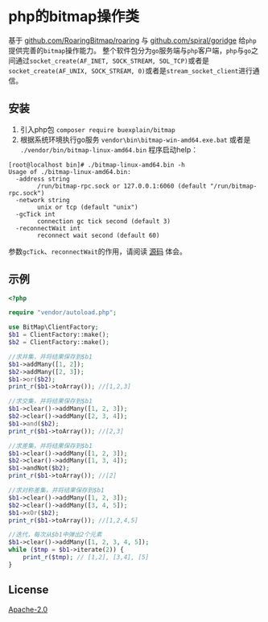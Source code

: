 # php的bitmap操作类

基于 [github.com/RoaringBitmap/roaring](https://pkg.go.dev/github.com/RoaringBitmap/roaring) 与 [github.com/spiral/goridge](https://pkg.go.dev/github.com/spiral/goridge) 给`php`提供完善的`bitmap`操作能力。
整个软件包分为`go`服务端与`php`客户端，`php`与`go`之间通过`socket_create(AF_INET, SOCK_STREAM, SOL_TCP)`或者是`socket_create(AF_UNIX, SOCK_STREAM, 0)`或者是`stream_socket_client`进行通信。

## 安装

1. 引入php包 `composer require buexplain/bitmap`
2. 根据系统环境执行go服务 `vendor\bin\bitmap-win-amd64.exe.bat` 或者是 `./vendor/bin/bitmap-linux-amd64.bin` 
程序启动help：
```text
[root@localhost bin]# ./bitmap-linux-amd64.bin -h
Usage of ./bitmap-linux-amd64.bin:
  -address string
    	/run/bitmap-rpc.sock or 127.0.0.1:6060 (default "/run/bitmap-rpc.sock")
  -network string
    	unix or tcp (default "unix")
  -gcTick int
    	connection gc tick second (default 3)
  -reconnectWait int
    	reconnect wait second (default 60)
```
参数`gcTick`、`reconnectWait`的作用，请阅读 [源码](https://github.com/buexplain/bitmap/blob/main/server/connectionGC/connectionGC.go) 体会。

## 示例

```php
<?php

require "vendor/autoload.php";

use BitMap\ClientFactory;
$b1 = ClientFactory::make();
$b2 = ClientFactory::make();

//求并集，并将结果保存到$b1
$b1->addMany([1, 2]);
$b2->addMany([2, 3]);
$b1->or($b2);
print_r($b1->toArray()); //[1,2,3]

//求交集，并将结果保存到$b1
$b1->clear()->addMany([1, 2, 3]);
$b2->clear()->addMany([2, 3, 4]);
$b1->and($b2);
print_r($b1->toArray()); //[2,3]

//求差集，并将结果保存到$b1
$b1->clear()->addMany([1, 2, 3]);
$b2->clear()->addMany([1, 3, 4]);
$b1->andNot($b2);
print_r($b1->toArray()); //[2]

//求对称差集，并将结果保存到$b1
$b1->clear()->addMany([1, 2, 3]);
$b2->clear()->addMany([3, 4, 5]);
$b1->xOr($b2);
print_r($b1->toArray()); //[1,2,4,5]

//迭代，每次从$b1中弹出2个元素
$b1->clear()->addMany([1, 2, 3, 4, 5]);
while ($tmp = $b1->iterate(2)) {
    print_r($tmp); // [1,2], [3,4], [5]
}
```

## License
[Apache-2.0](http://www.apache.org/licenses/LICENSE-2.0.html)
